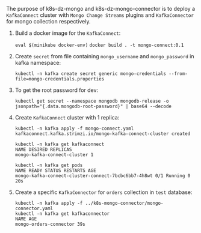 
The purpose of k8s-dz-mongo and k8s-dz-mongo-connector is to deploy a `KafkaConnect` cluster with `Mongo Change Streams` plugins and `KafkaConnector` for mongo collection respectively.

1. Build a docker image for the `KafkaConnect`:  

	`eval $(minikube docker-env)`
	`docker build . -t mongo-connect:0.1`

2. Create `secret` from file containing `mongo_username` and `mongo_password` in kafka namespace:
  
	`kubectl -n kafka create secret generic mongo-credentials --from-file=mongo-credentials.properties`

3. To get the root password for dev:
	```
	kubectl get secret --namespace mongodb mongodb-release -o jsonpath="{.data.mongodb-root-password}" | base64 --decode
	```

4. Create `KafkaConnect` cluster with 1 replica:
	```
	kubectl -n kafka apply -f mongo-connect.yaml
	kafkaconnect.kafka.strimzi.io/mongo-kafka-connect-cluster created

	kubectl -n kafka get kafkaconnect
	NAME DESIRED REPLICAS
	mongo-kafka-connect-cluster 1

	kubectl -n kafka get pods
	NAME READY STATUS RESTARTS AGE
	mongo-kafka-connect-cluster-connect-7bcbc6bb7-4h8wt 0/1 Running 0 20s
	```

5. Create a specific `KafkaConnector` for `orders` collection in `test` database:
  

	```
	kubectl -n kafka apply -f ../k8s-mongo-connector/mongo-connector.yaml
	kubectl -n kafka get kafkaconnector
	NAME AGE
	mongo-orders-connector 39s
	```